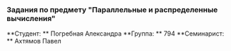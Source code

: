 ### Задания по предмету "Параллельные и распределенные вычисления"

**Студент: ** Погребная Александра
**Группа: ** 794
**Семинарист: ** Ахтямов Павел
